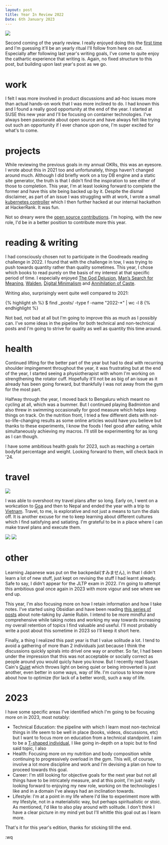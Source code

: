```yaml
---
layout: post
title: Year In Review 2022
Date: 6th January 2023
---
```


<img src="./../../../assets/img/posts/year-in-review-2022/cover.png"/>

Second coming of the yearly review. I really enjoyed doing this the [first time](/2022/01/30/year-in-review-2021) and I'm guessing it'll be an yearly ritual I'll follow from here on out. Especially after following last year's writing goals, I've come to quite enjoy the cathartic experience that writing is. Again, no fixed structure to this post, but building upon last year's post as we go.

# work

I felt I was more involved in product discussions and ad-hoc issues more than actual hands-on work that I was more inclined to do. I had known this and I found a really good opportunity at the end of the year. I started at SUSE this new year and I'll be focusing on container technologies. I've always been passionate about open source and have always felt like trying out such an opportunity if I ever chance upon one, I'm super excited for what's to come.

# projects

While reviewing the previous goals in my annual OKRs, this was an eyesore. I wrote about this in 2021 too and unfortunately, things haven't changed around much. Although I did briefly work on a toy DB engine and a static site generator, the truth is that I didn't find the inspiration to see either of those to completion. This year, I'm at least looking forward to complete the former and have this site being backed up by it. Despite the dismal disclaimer, as part of an issue I was struggling with at work, I wrote a small [kubernetes controller](https://github.com/danishprakash/kube-step-podautoscaler) which I then further hacked at our internal hackathon at HackerRank. It was fun.

Not so dreary were the [open source contributions](/software). I'm hoping, with the new role, I'd be in a better position to contribute more this year.

# reading & writing
I had consciously chosen not to participate in the Goodreads reading challenge in 2022. I found that with the challenge in tow, I was trying to push towards quantity rather than quality sometimes. This year, I chose which books to read purely on the basis of my interest at that specific period of time. I especially enjoyed [The God Delusion](/books/the-god-delusion), [Man’s Search for Meaning](/books/mans-search-for-meaning), [Walden](/books/walden), [Digital Minimalism](/books/digital-minimalism) and [Annihilation of Caste](/books/annihilation-of-caste).

Writing also, surprisingly went quite well compared to 2021:


{% highlight sh %}
$ find _posts/ -type f -name "2022-*" | wc -l
8
{% endhighlight %}

Not bad, not bad at all but I'm going to improve this as much as I possibly can. I've some ideas in the pipeline for both technical and non-technical posts and I'm going to strive for quality as well as quantity this time around.

# health

Continued lifting for the better part of the year but had to deal with recurring shoulder impingement throughout the year, it was frustrating but at the end of the year, I started seeing a physiotherapist with whom I'm working on strengthening the rotator cuff. Hopefully it'll not be as big of an issue as it already has been going forward, but thankfully I was not away from the gym for the most part.

Halfway through the year, I moved back to Bengaluru which meant no cycling at all, which was a bummer. But I continued playing Badminton and also threw in swimming occasionally for good measure which helps keep things on track. On the nutrition front, I tried a few different diets with not-so-life-changing results as some online articles would have you believe but thanks to these experiments, I know the foods I feel good after eating, while simultaneously achieving my macros. I'll still be experimenting for as long as I can though.

I have some ambitious health goals for 2023, such as reaching a certain bodyfat percentage and weight. Looking forward to them, will check back in '24.


# travel
<img src="./../../../assets/img/posts/year-in-review-2022/goa.png"/>

I was able to overshoot my travel plans after so long. Early on, I went on a workcation to [Goa](/2022/06/03/south-goa) and then to Nepal and ended the year with a trip to [Vietnam](/2022/12/28/vietnam). Travel, to me, is explorative and not just a means to turn the dials off. It is another excuse for me to keep learning about different cultures which I find satisfying and satiating. I'm grateful to be in a place where I can make travel plans and execute them.

<img src="./../../../assets/img/posts/year-in-review-2022/nepal.png"/>
<img src="./../../../assets/img/posts/year-in-review-2022/vietnam.png"/>

# other

Learning Japanese was put on the backpedal(すみません), in that I didn't learn a lot of new stuff, just kept on revising the stuff I had learnt already. Safe to say, I didn't appear for the JLTP exam in 2022. I'm going to attempt this ambitious goal once again in 2023 with more vigour and see where we end up.

This year, I'm also focusing more on how I retain information and how I take notes. I've started using Obsidian and have been reading [this series of posts](https://jamierubin.net/blog-series/practically-paperless-with-obsidian/) about note-taking by Jamie Rubin. I intend to be more mindful and comprehensive while taking notes and working my way towards increasing my overall retention of topics I find valuable and useful. I'll most probably write a post about this sometime in 2023 so I'll keep it short here.

Finally, a thing I realized this past year is that I value solitude a lot. I tend to avoid a gathering of more than 2 individuals just because I think the discussions quickly spirals into drivel one way or another. So far, I had been under the impression that this was not acceptable or socially correct  as people around you would quicly have you know. But I recently read Susan Cain's [Quiet](/books/quiet) which throws light on being quiet or being introverted is just another, even better in some ways, way of life. I'm curious to know more about how to optimize (for lack of a better word), such a way of life.

# 2023
I have some specific areas I've identified which I'm going to be focusing more on in 2023, most notably:

- Technical Education: the pipeline with which I learn most non-technical things in life seem to be well in place (books, videos, discussions, etc) but I want to focus more on education from a technical standpoint. I aim to be a [T-shaped individual](https://en.wikipedia.org/wiki/T-shaped_skills), I like going in-depth on a topic but to find said topic, I also 
- Health: Focusing more on my nutrition and body composition while continuing to progressively overload in the gym. This will, of course, involve a lot more discipline and work and I'm devising a plan on how to proceed towards this goal.
- Career: I'm still looking for objective goals for the next year but not all things have to be intricately measure, and at this point, I'm just really looking forward to enjoying my new role, working on the technologies I like and in a domain I've always had an inclination towards.
- Lifestyle: I'm at a point in my life where I'd like to experiment more with my lifestyle, not in a materialistic way, but perhaps spiritualistic or stoic. As mentioned, I'd like to also play around with solitude. I don't think I have a clear picture in my mind yet but I'll whittle this goal out as I learn more.

That's it for this year's edition, thanks for sticking till the end.

:wq
